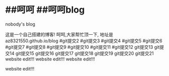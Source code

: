 ##呵呵
##呵呵blog
====

nobody's blog


这是一个自己搭建的博客!
呵呵,大家帮忙顶一下,
地址是az8321550.github.io/blog
#git提交2
#git提交3
#git提交4
#git提交5
#git提交6
#git提交7
#git提交8
#git提交9
#git提交10
#git提交11
#git提交12
git提交13
git提交14
git提交15
git提交16
git提交17
git提交18
git提交19
git提交20
git提交21
website edit!!!
website edit!!!
website edit!!!

website edit!!!
